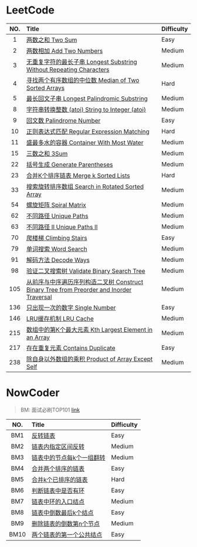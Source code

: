 # LeetCode

| NO.  | Title                                                        | Difficulty |
| :--: | :----------------------------------------------------------- | :--------- |
|  1   | [两数之和 Two Sum](LeetCode/0001.Two%20Sum)                  | Easy       |
|  2   | [两数相加 Add Two Numbers](LeetCode/0002.Add%20Two%20Numbers) | Medium     |
|  3   | [无重复字符的最长子串 Longest Substring Without Repeating Characters](LeetCode/0003.Longest%20Substring%20Without%20Repeating%20Characters) | Medium     |
|  4   | [寻找两个有序数组的中位数 Median of Two Sorted Arrays](LeetCode/0004.Median%20of%20Two%20Sorted%20Arrays) | Hard       |
|  5   | [最长回文子串 Longest Palindromic Substring](LeetCode/0005.Longest%20Palindromic%20Substring) | Medium     |
|  8   | [字符串转换整数 (atoi) String to Integer (atoi)](LeetCode/0008.String%20to%20Integer%20(atoi)) | Medium     |
|  9   | [回文数 Palindrome Number](LeetCode/0009.Palindrome%20Number) | Easy       |
|  10  | [正则表达式匹配 Regular Expression Matching](LeetCode/0010.Regular%20Expression%20Matching) | Hard       |
|  11  | [盛最多水的容器 Container With Most Water](LeetCode/0011.Container%20With%20Most%20Water) | Medium     |
|  15  | [三数之和 3Sum](LeetCode/0015.3Sum)                          | Medium     |
|  22  | [括号生成 Generate Parentheses](LeetCode/0022.Generate%20Parentheses) | Medium     |
|  23  | [合并K个排序链表 Merge k Sorted Lists](LeetCode/0023.Merge%20k%20Sorted%20Lists) | Hard       |
|  33  | [搜索旋转排序数组 Search in Rotated Sorted Array](LeetCode/0033.Search%20in%20Rotated%20Sorted%20Array) | Medium     |
|  54  | [螺旋矩阵 Spiral Matrix](LeetCode/0054.Spiral%20Matrix)      | Medium     |
|  62  | [不同路径 Unique Paths](LeetCode/0062.Unique%20Paths)        | Medium     |
|  63  | [不同路径 II Unique Paths II](LeetCode/0063.Unique%20Paths%20II) | Medium     |
|  70  | [爬楼梯 Climbing Stairs](LeetCode/0070.Climbing%20Stairs)    | Easy       |
|  79  | [单词搜索 Word Search](LeetCode/0079.Word%20Search)          | Medium     |
|  91  | [解码方法 Decode Ways](LeetCode/0091.Decode%20Ways)          | Medium     |
|  98  | [验证二叉搜索树 Validate Binary Search Tree](LeetCode/0098.Validate%20Binary%20Search%20Tree) | Medium     |
| 105  | [从前序与中序遍历序列构造二叉树 Construct Binary Tree from Preorder and Inorder Traversal](LeetCode/0105.Construct%20Binary%20Tree%20from%20Preorder%20and%20Inorder%20Traversal) | Medium     |
| 136  | [只出现一次的数字 Single Number](LeetCode/0136.Single%20Number) | Easy       |
| 146  | [LRU缓存机制 LRU Cache](LeetCode/0146.LRU%20Cache)           | Medium     |
| 215  | [数组中的第K个最大元素 Kth Largest Element in an Array](LeetCode/0215.Kth%20Largest%20Element%20in%20an%20Array) | Medium     |
| 217  | [存在重复元素 Contains Duplicate](LeetCode/0217.Contains%20Duplicate) | Easy       |
| 238  | [除自身以外数组的乘积 Product of Array Except Self](LeetCode/0238.Product%20of%20Array%20Except%20Self) | Medium     |

# NowCoder

> BM: 面试必刷TOP101 [link](https://www.nowcoder.com/exam/oj)

| NO.  | Title                                                        | Difficulty |
| :--: | :----------------------------------------------------------- | :--------- |
| BM1  | [反转链表](NowCoder/BM1.反转链表)                            | Easy       |
| BM2  | [链表内指定区间反转](NowCoder/BM2.链表内指定区间反转)        | Medium     |
| BM3  | [链表中的节点每k个一组翻转](NowCoder/BM3.链表中的节点每k个一组翻转) | Medium     |
| BM4  | [合并两个排序的链表](NowCoder/BM4.合并两个排序的链表)        | Easy       |
| BM5  | [合并k个已排序的链表](NowCoder/BM5.合并k个已排序的链表)      | Hard       |
| BM6  | [判断链表中是否有环](NowCoder/BM6.判断链表中是否有环)        | Easy       |
| BM7  | [链表中环的入口结点](NowCoder/BM7.链表中环的入口结点)        | Medium     |
| BM8  | [链表中倒数最后k个结点](NowCoder/BM8.链表中倒数最后k个结点)  | Easy       |
| BM9  | [删除链表的倒数第n个节点](NowCoder/BM9.删除链表的倒数第n个节点) | Medium     |
| BM10 | [两个链表的第一个公共结点](NowCoder/BM10.两个链表的第一个公共结点) | Easy       |
